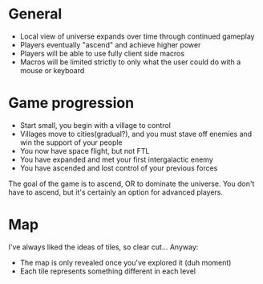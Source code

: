 # General
- Local view of universe expands over time through continued gameplay
- Players eventually "ascend" and achieve higher power
- Players will be able to use fully client side macros
- Macros will be limited strictly to only what the user could do with a mouse or keyboard

# Game progression
- Start small, you begin with a village to control
- Villages move to cities(gradual?), and you must stave off enemies and win the support of your people
- You now have space flight, but not FTL
- You have expanded and met your first intergalactic enemy
- You have ascended and lost control of your previous forces

The goal of the game is to ascend, OR to dominate the universe. You don't have to ascend, but it's certainly an
option for advanced players.

# Map
I've always liked the ideas of tiles, so clear cut...
Anyway:
- The map is only revealed once you've explored it (duh moment)
- Each tile represents something different in each level


